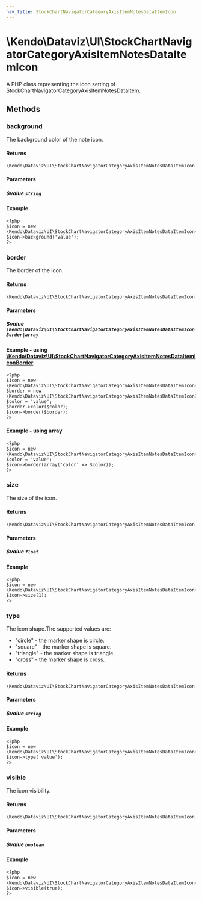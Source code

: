 ```yaml
---
nav_title: StockChartNavigatorCategoryAxisItemNotesDataItemIcon
---
```


# \Kendo\Dataviz\UI\StockChartNavigatorCategoryAxisItemNotesDataItemIcon

A PHP class representing the icon setting of StockChartNavigatorCategoryAxisItemNotesDataItem.


## Methods

### background
The background color of the note icon.

#### Returns
`\Kendo\Dataviz\UI\StockChartNavigatorCategoryAxisItemNotesDataItemIcon`

#### Parameters

##### $value `string`



#### Example 
    <?php
    $icon = new \Kendo\Dataviz\UI\StockChartNavigatorCategoryAxisItemNotesDataItemIcon();
    $icon->background('value');
    ?>

### border

The border of the icon.

#### Returns
`\Kendo\Dataviz\UI\StockChartNavigatorCategoryAxisItemNotesDataItemIcon`

#### Parameters

##### $value `\Kendo\Dataviz\UI\StockChartNavigatorCategoryAxisItemNotesDataItemIconBorder|array`


#### Example - using [\Kendo\Dataviz\UI\StockChartNavigatorCategoryAxisItemNotesDataItemIconBorder](/api/wrappers/php/Kendo/Dataviz/UI/StockChartNavigatorCategoryAxisItemNotesDataItemIconBorder)
    <?php
    $icon = new \Kendo\Dataviz\UI\StockChartNavigatorCategoryAxisItemNotesDataItemIcon();
    $border = new \Kendo\Dataviz\UI\StockChartNavigatorCategoryAxisItemNotesDataItemIconBorder();
    $color = 'value';
    $border->color($color);
    $icon->border($border);
    ?>

#### Example - using array

    <?php
    $icon = new \Kendo\Dataviz\UI\StockChartNavigatorCategoryAxisItemNotesDataItemIcon();
    $color = 'value';
    $icon->border(array('color' => $color));
    ?>

### size
The size of the icon.

#### Returns
`\Kendo\Dataviz\UI\StockChartNavigatorCategoryAxisItemNotesDataItemIcon`

#### Parameters

##### $value `float`



#### Example 
    <?php
    $icon = new \Kendo\Dataviz\UI\StockChartNavigatorCategoryAxisItemNotesDataItemIcon();
    $icon->size(1);
    ?>

### type
The icon shape.The supported values are:
* "circle" - the marker shape is circle.
* "square" - the marker shape is square.
* "triangle" - the marker shape is triangle.
* "cross" - the marker shape is cross.

#### Returns
`\Kendo\Dataviz\UI\StockChartNavigatorCategoryAxisItemNotesDataItemIcon`

#### Parameters

##### $value `string`



#### Example 
    <?php
    $icon = new \Kendo\Dataviz\UI\StockChartNavigatorCategoryAxisItemNotesDataItemIcon();
    $icon->type('value');
    ?>

### visible
The icon visibility.

#### Returns
`\Kendo\Dataviz\UI\StockChartNavigatorCategoryAxisItemNotesDataItemIcon`

#### Parameters

##### $value `boolean`



#### Example 
    <?php
    $icon = new \Kendo\Dataviz\UI\StockChartNavigatorCategoryAxisItemNotesDataItemIcon();
    $icon->visible(true);
    ?>


